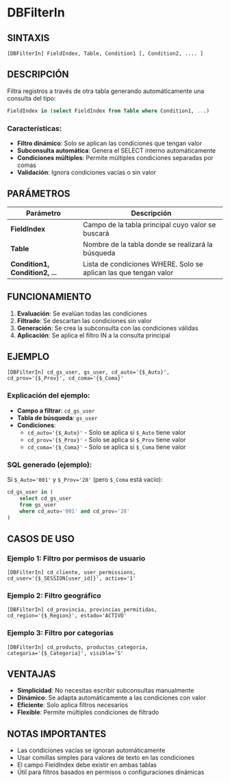 # DBFilterIn

## SINTAXIS

```
[DBFilterIn] FieldIndex, Table, Condition1 [, Condition2, .... ]
```

## DESCRIPCIÓN

Filtra registros a través de otra tabla generando automáticamente una consulta del tipo:

```sql
FieldIndex in (select FieldIndex from Table where Condition1, ...)
```

### Características:

- **Filtro dinámico**: Solo se aplican las condiciones que tengan valor
- **Subconsulta automática**: Genera el SELECT interno automáticamente
- **Condiciones múltiples**: Permite múltiples condiciones separadas por comas
- **Validación**: Ignora condiciones vacías o sin valor

## PARÁMETROS

| Parámetro | Descripción |
|-----------|-------------|
| **FieldIndex** | Campo de la tabla principal cuyo valor se buscará |
| **Table** | Nombre de la tabla donde se realizará la búsqueda |
| **Condition1, Condition2, ...** | Lista de condiciones WHERE. Solo se aplican las que tengan valor |

## FUNCIONAMIENTO

1. **Evaluación**: Se evalúan todas las condiciones
2. **Filtrado**: Se descartan las condiciones sin valor
3. **Generación**: Se crea la subconsulta con las condiciones válidas
4. **Aplicación**: Se aplica el filtro IN a la consulta principal

## EJEMPLO

```
[DBFilterIn] cd_gs_user, gs_user, cd_auto='{$_Auto}', cd_prov='{$_Prov}', cd_coma='{$_Coma}'
```

### Explicación del ejemplo:

- **Campo a filtrar**: `cd_gs_user`
- **Tabla de búsqueda**: `gs_user`
- **Condiciones**:
  - `cd_auto='{$_Auto}'` - Solo se aplica si `$_Auto` tiene valor
  - `cd_prov='{$_Prov}'` - Solo se aplica si `$_Prov` tiene valor
  - `cd_coma='{$_Coma}'` - Solo se aplica si `$_Coma` tiene valor

### SQL generado (ejemplo):

Si `$_Auto='001'` y `$_Prov='28'` (pero `$_Coma` está vacío):

```sql
cd_gs_user in (
    select cd_gs_user 
    from gs_user 
    where cd_auto='001' and cd_prov='28'
)
```

## CASOS DE USO

### Ejemplo 1: Filtro por permisos de usuario
```
[DBFilterIn] cd_cliente, user_permissions, cd_user='{$_SESSION[user_id]}', active='1'
```

### Ejemplo 2: Filtro geográfico
```
[DBFilterIn] cd_provincia, provincias_permitidas, cd_region='{$_Region}', estado='ACTIVO'
```

### Ejemplo 3: Filtro por categorías
```
[DBFilterIn] cd_producto, productos_categoria, categoria='{$_Categoria}', visible='S'
```

## VENTAJAS

- **Simplicidad**: No necesitas escribir subconsultas manualmente
- **Dinámico**: Se adapta automáticamente a las condiciones con valor
- **Eficiente**: Solo aplica filtros necesarios
- **Flexible**: Permite múltiples condiciones de filtrado

## NOTAS IMPORTANTES

- Las condiciones vacías se ignoran automáticamente
- Usar comillas simples para valores de texto en las condiciones
- El campo FieldIndex debe existir en ambas tablas
- Útil para filtros basados en permisos o configuraciones dinámicas